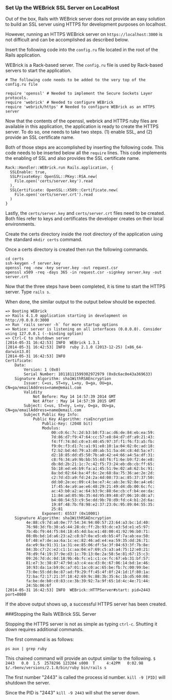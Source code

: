 ### Set Up the WEBrick SSL Server on LocalHost

Out of the box, Rails with WEBrick server does not provide an easy solution to build an SSL server using HTTPS for development purposes on localhost.

However, running an HTTPS WEBrick server on `https://localhost:3000` is not difficult and can be accomplished as described below.  

Insert the following code into the `config.ru` file located in the root of the Rails application.

WEBrick is a Rack-based server.  The `config.ru` file is used by Rack-based servers to start the application.

```
# The following code needs to be added to the very top of the config.ru file

require 'openssl' # Needed to implement the Secure Sockets Layer protocols.
require 'webrick' # Needed to configure WEBrick
require 'webrick/https' # Needed to configure WEBrick as an HTTPS server
```

Now that the contents of the openssl, webrick and HTTPS ruby files are available in this application, the application is ready to create the HTTPS server.  To do so, one needs to take two steps.
(1) enable SSL, and
(2) provide an SSL certificate name.

Both of those steps are accomplished by inserting the following code.  This code needs to be inserted below all the `require` lines.  This code implements the enabling of SSL and also provides the SSL certificate name.

```
Rack::Handler::WEBrick.run Rails.application, {
  SSLEnable: true,
  SSLPrivateKey: OpenSSL::PKey::RSA.new(
    File.open('certs/server.key').read
  ),
  SSLCertificate: OpenSSL::X509::Certificate.new(
    File.open('certs/server.crt').read
  )
}
```
Lastly, the `certs/server.key` and `certs/server.crt` files need to be created.  Both files refer to keys and certificates the developer creates on their local environments.

Create the certs directory inside the root directory of the application using the standard `mkdir certs` command.

Once a certs directory is created then run the following commands.
```
cd certs
ssh-keygen -f server.key
openssl req -new -key server.key -out request.csr
openssl x509 -req -days 365 -in request.csr -signkey server.key -out server.crt
```

Now that the three steps have been completed, it is time to start the HTTPS server.
Type `rails s`.

When done, the similar output to the output below should be expected.

```
=> Booting WEBrick
=> Rails 4.1.0 application starting in development on http://0.0.0.0:3000
=> Run `rails server -h` for more startup options
=> Notice: server is listening on all interfaces (0.0.0.0). Consider using 127.0.0.1 (--binding option)
=> Ctrl-C to shutdown server
[2014-05-31 16:42:53] INFO  WEBrick 1.3.1
[2014-05-31 16:42:53] INFO  ruby 2.1.0 (2013-12-25) [x86_64-darwin13.0]
[2014-05-31 16:42:53] INFO
Certificate:
    Data:
        Version: 1 (0x0)
        Serial Number: 10118111599302972979 (0x8c6ac0e43a369633)
    Signature Algorithm: sha1WithRSAEncryption
        Issuer: C=us, ST=ny, L=ny, O=ga, OU=ga, CN=ga/emailAddress=name@email.com
        Validity
            Not Before: May 14 14:57:39 2014 GMT
            Not After : May 14 14:57:39 2015 GMT
        Subject: C=us, ST=ny, L=ny, O=ga, OU=ga, CN=ga/emailAddress=name@email.com
        Subject Public Key Info:
            Public Key Algorithm: rsaEncryption
                Public-Key: (2048 bit)
                Modulus:
                    00:c0:6c:7c:2d:b3:b0:f3:ac:d6:de:84:eb:ea:59:
                    7d:86:d7:f9:47:64:cc:57:e8:84:d7:df:a9:21:43:
                    f4:ff:74:8d:c0:e3:40:45:97:3f:f1:f6:f3:a5:fb:
                    f9:0c:f3:d1:7c:a1:91:e8:10:1a:04:02:0c:ad:18:
                    f2:b2:bd:4d:79:a3:d0:ab:51:5a:d4:c8:4d:5a:e7:
                    d2:18:85:dd:d5:50:7b:a0:42:e4:66:a4:5a:df:31:
                    c8:f6:34:a9:9b:bb:55:4d:f6:f1:6e:b9:f2:4e:e8:
                    db:8d:2b:21:1c:7c:42:f5:73:24:eb:db:cb:ff:65:
                    5b:18:ed:e6:b9:fa:a1:45:51:9e:02:a8:62:bc:91:
                    8a:bd:02:64:ba:4f:6c:2e:68:8a:75:36:ae:2e:2d:
                    c2:7d:d3:a9:fd:24:2a:4d:08:73:ac:85:37:37:50:
                    dd:b0:2e:ec:09:c4:be:e7:4c:ab:3e:92:8e:a4:e6:
                    1f:45:4e:a9:ae:e6:48:29:21:49:d4:db:00:6c:fc:
                    ac:43:b0:a2:ac:64:b3:9c:88:6e:cb:cf:b4:ee:da:
                    11:84:ad:05:9b:35:4d:95:89:48:d7:06:10:d8:a7:
                    b4:08:54:53:c9:5e:dd:9b:78:d9:fd:c4:b1:2d:6a:
                    19:8f:48:7b:f8:98:e2:37:23:0c:95:89:04:55:35:
                    25:81
                Exponent: 65537 (0x10001)
    Signature Algorithm: sha1WithRSAEncryption
         4e:88:c9:7d:a8:0e:77:54:34:94:00:57:23:64:a3:bc:1d:40:
         76:98:3d:fb:30:a5:44:28:dc:ff:2b:93:dc:e3:5d:e1:e5:97:
         7b:4b:f9:44:f5:84:18:45:4d:ba:e1:48:00:41:92:96:b0:71:
         08:0b:bd:1d:a6:23:a2:c8:b7:0a:e5:eb:b5:4f:7a:ab:ea:50:
         bf:48:e7:de:aa:6a:1c:ec:82:46:ad:e4:ea:59:35:dd:26:71:
         da:e9:9a:91:31:1a:31:ee:85:06:df:5a:3f:04:63:3f:7b:8e:
         84:3b:c7:2c:e2:c1:1c:aa:04:e7:69:c5:a3:a4:75:12:e0:21:
         78:d9:f4:19:37:9e:d3:1c:70:13:0e:2a:58:5e:81:67:15:c3:
         09:26:7d:dc:0d:18:9b:4b:fc:e1:c1:ce:fc:67:eb:31:bf:57:
         81:e7:3c:38:87:47:9d:a3:c4:ea:d3:0c:67:06:14:bd:1e:46:
         10:93:da:1a:b9:0c:a7:01:1a:c0:ac:65:be:fb:7c:00:99:be:
         73:0e:55:dd:8e:87:ad:f9:29:ff:45:4f:8f:24:1d:1f:80:1a:
         72:ba:f2:17:21:3f:18:42:69:9c:88:3b:35:6c:1b:d5:60:08:
         fa:be:de:b0:c0:83:ce:3b:39:92:7a:9f:65:1d:4c:4e:71:44:
         24:5b:06:6f
[2014-05-31 16:42:53] INFO  WEBrick::HTTPServer#start: pid=2443 port=8080
```
If the above output shows up, a successful HTTPS server has been created.

###Stopping the Rails WEBrick SSL Server

Stopping the HTTPS server is not as simple as typing `ctrl-c`.  Shutting it down requires additional commands.

The first command is as follows:

`ps aux | grep ruby`

This chained command will provide an output similar to the following.
`$           2443   0.0  1.5  2578296 123204 s000  T     4:42PM   0:02.98 $/.rbenv/versions/2.1.0/bin/ruby bin/rails s`

The first number "2443" is called the process id number.  `kill -9 [PID]` will shutdown the server.

Since the PID is "2443" `kill -9 2443` will shut the server down.

